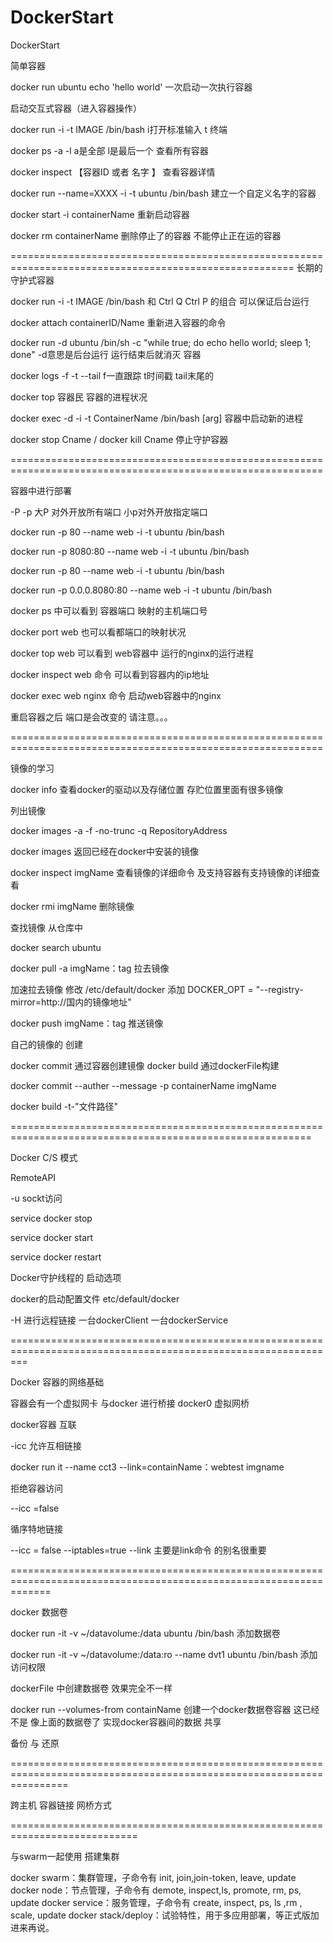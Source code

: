 # DockerStart
DockerStart

简单容器

docker run ubuntu echo 'hello world'  一次启动一次执行容器

启动交互式容器（进入容器操作）

docker run -i -t IMAGE /bin/bash  i打开标准输入 t 终端

docker ps -a -l                   a是全部 l是最后一个 查看所有容器

docker inspect 【容器ID 或者 名字 】 查看容器详情

docker run --name=XXXX -i -t ubuntu /bin/bash 建立一个自定义名字的容器

docker start -i containerName 重新启动容器

docker rm containerName 删除停止了的容器 不能停止正在运的容器



=======================================================================================================
长期的 守护式容器 

docker run -i -t IMAGE /bin/bash 和 Ctrl Q Ctrl P 的组合 可以保证后台运行

docker attach containerID/Name 重新进入容器的命令

docker run -d ubuntu /bin/sh -c "while true; do echo hello world; sleep 1; done"  -d意思是后台运行 运行结束后就消灭 容器

docker logs -f -t --tail         f一直跟踪 t时间戳 tail末尾的

docker top 容器民  容器的进程状况

docker exec  -d -i -t  ContainerName /bin/bash [arg]           容器中启动新的进程
 
docker stop Cname  / docker kill Cname 停止守护容器

============================================================================================================

容器中进行部署

-P -p 大P 对外开放所有端口  小p对外开放指定端口

docker run -p 80 --name web -i -t ubuntu /bin/bash

docker run -p 8080:80 --name web -i -t ubuntu /bin/bash

docker run -p 80 --name web -i -t ubuntu /bin/bash

docker run -p 0.0.0.8080:80 --name web -i -t ubuntu /bin/bash

docker ps 中可以看到 容器端口 映射的主机端口号

docker port web 也可以看都端口的映射状况

docker top web 可以看到 web容器中 运行的nginx的运行进程

docker inspect web 命令 可以看到容器内的ip地址

docker exec web nginx 命令 启动web容器中的nginx

重启容器之后 端口是会改变的 请注意。。。

============================================================================================================

镜像的学习 

docker info 查看docker的驱动以及存储位置 存贮位置里面有很多镜像

列出镜像

docker images -a -f -no-trunc -q RepositoryAddress 

docker images 返回已经在docker中安装的镜像

docker inspect imgName 查看镜像的详细命令 及支持容器有支持镜像的详细查看

docker rmi imgName  删除镜像

查找镜像 从仓库中

docker search  ubuntu

docker pull -a imgName：tag   拉去镜像

加速拉去镜像 修改 /etc/default/docker 添加 DOCKER_OPT = "--registry-mirror=http://国内的镜像地址"

docker push imgName：tag     推送镜像

自己的镜像的 创建

docker commit 通过容器创建镜像 docker build 通过dockerFile构建

docker commit --auther --message -p containerName imgName

docker build -t-"文件路径"

==========================================================================================================

Docker C/S 模式

RemoteAPI

-u sockt访问

service docker stop

service docker start

service docker restart

Docker守护线程的 启动选项

docker的启动配置文件 etc/default/docker

-H 进行远程链接 一台dockerClient 一台dockerService

===============================================================================================================

Docker 容器的网络基础

容器会有一个虚拟网卡 与docker 进行桥接 docker0 虚拟网桥

docker容器 互联

-icc 允许互相链接

docker run it --name cct3 --link=containName：webtest imgname

拒绝容器访问

--icc =false

循序特地链接 

--icc = false  --iptables=true 
--link
主要是link命令 的别名很重要

===================================================================================================================

docker 数据卷

docker run -it -v ~/datavolume:/data ubuntu /bin/bash               添加数据卷

docker run -it -v ~/datavolume:/data:ro --name dvt1 ubuntu /bin/bash     添加访问权限

dockerFile 中创建数据卷 效果完全不一样

docker run --volumes-from containName 创建一个docker数据卷容器  这已经不是 像上面的数据卷了  实现docker容器间的数据 共享

备份 与 还原

======================================================================================================================

跨主机 容器链接  网桥方式



============================================================================

与swarm一起使用 搭建集群

docker swarm：集群管理，子命令有 init, join,join-token, leave, update
docker node：节点管理，子命令有 demote, inspect,ls, promote, rm, ps, update
docker service：服务管理，子命令有 create, inspect, ps, ls ,rm , scale, update
docker stack/deploy：试验特性，用于多应用部署，等正式版加进来再说。















